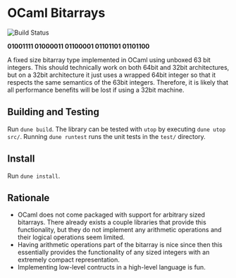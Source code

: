 # OCaml Bitarrays

![Build Status](https://github.com/adaminsky/Bitarray/workflows/BitarrayExt%20build/badge.svg)

**01001111 01000011 01100001 01101101 01101100**

A fixed size bitarray type implemented in OCaml using unboxed 63 bit integers.
This should technically work on both 64bit and 32bit architectures, but on a
32bit architecture it just uses a wrapped 64bit integer so that it respects the
same semantics of the 63bit integers. Therefore, it is likely that all
performance benefits will be lost if using a 32bit machine.

## Building and Testing

Run `dune build`. The library can be tested with `utop` by executing `dune utop
src/`. Running `dune runtest` runs the unit tests in the `test/` directory.

## Install

Run `dune install`.

## Rationale

- OCaml does not come packaged with support for arbitrary sized bitarrays. There
  already exists a couple libraries that provide this functionality, but they do
  not implement any arithmetic operations and their logical operations seem
  limited.
- Having arithmetic operations part of the bitarray is nice since then this
  essentially provides the functionality of any sized integers with an extremely
  compact representation.
- Implementing low-level contructs in a high-level language is fun.
